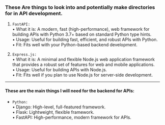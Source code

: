 ### These Are things to look into and potentially make directories for in API development.
1.	`FastAPI:`<br/>
	•	What it is: A modern, fast (high-performance), web framework for building APIs with Python 3.7+ based on standard Python type hints.<br/>
	•	Usage: Useful for building fast, efficient, and robust APIs with Python.<br/>
	•	Fit: Fits well with your Python-based backend development.<br/>


2. `Express.js:`<br/>
	•	What it is: A minimal and flexible Node.js web application framework that provides a robust set of features for web and mobile applications.<br/>
	•	Usage: Useful for building APIs with Node.js.<br/>
	•	Fit: Fits well if you plan to use Node.js for server-side development.<br/>

_________
#### These are the main things I will need for the backend for APIs:
- `Python:`<br/>
  •	Django: High-level, full-featured framework.<br/>
  •	Flask: Lightweight, flexible framework.<br/>
  •	FastAPI: High-performance, modern framework for APIs.<br/>